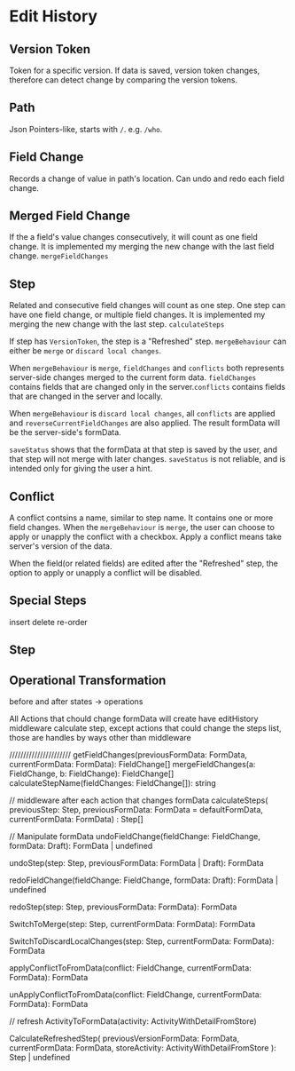 # Edit History

## Version Token
Token for a specific version. If data is saved, version token changes, therefore can detect change by comparing the version tokens.

## Path
Json Pointers-like, starts with `/`. e.g. `/who`.

## Field Change

Records a change of value in path's location.
Can undo and redo each field change.

## Merged Field Change
If the a field's value changes consecutively, it will count as one field change. It is implemented my merging the new change with the last field change. `mergeFieldChanges`

## Step
Related and consecutive field changes will count as one step. One step can have one field change, or multiple field changes. It is implemented my merging the new change with the last step. `calculateSteps`

If step has `VersionToken`, the step is a "Refreshed" step. `mergeBehaviour` can either be `merge` or `discard local changes`.

When `mergeBehaviour` is `merge`, `fieldChanges` and `conflicts` both represents server-side changes merged to the current form data. `fieldChanges` contains fields that are changed only in the server.`conflicts` contains fields that are changed in the server and locally.

When `mergeBehaviour` is `discard local changes`, all `conflicts` are applied and `reverseCurrentFieldChanges` are also applied. The result formData will be the server-side's formData.

`saveStatus` shows that the formData at that step is saved by the user, and that step will not merge with later changes. `saveStatus` is not reliable, and is intended only for giving the user a hint.

## Conflict
A conflict contsins a name, similar to step name. It contains one or more field changes. When the `mergeBehaviour` is `merge`, the user can choose to apply or unapply the conflict with a checkbox. Apply a conflict means take server's version of the data.

When the field(or related fields) are edited after the "Refreshed" step, the option to apply or unapply a conflict will be disabled.

## Special Steps
insert
delete
re-order

## Step

## Operational Transformation
before and after states -> operations


All Actions that chould change formData will create have editHistory middleware calculate step, except actions that could change the steps list, those are handles by ways other than middleware

//////////////////////
getFieldChanges(previousFormData: FormData, currentFormData: FormData): FieldChange[]
mergeFieldChanges(a: FieldChange, b: FieldChange): FieldChange[]
calculateStepName(fieldChanges: FieldChange[]): string

// middleware after each action that changes formData
calculateSteps(
  previousStep: Step,
  previousFormData: FormData = defaultFormData,
  currentFormData: FormData)
  : Step[]

// Manipulate formData
undoFieldChange(fieldChange: FieldChange, formData: Draft<FormData>): FormData | undefined

undoStep(step: Step, previousFormData: FormData | Draft<FormData>): FormData

redoFieldChange(fieldChange: FieldChange, formData: Draft<FormData>): FormData | undefined

redoStep(step: Step, previousFormData: FormData): FormData

SwitchToMerge(step: Step, currentFormData: FormData): FormData

SwitchToDiscardLocalChanges(step: Step, currentFormData: FormData): FormData

applyConflictToFromData(conflict: FieldChange, currentFormData: FormData): FormData

unApplyConflictToFromData(conflict: FieldChange, currentFormData: FormData): FormData

// refresh
ActivityToFormData(activity: ActivityWithDetailFromStore)

CalculateRefreshedStep(
  previousVersionFormData: FormData,
  currentFormData: FormData,
  storeActivity: ActivityWithDetailFromStore
): Step | undefined